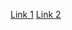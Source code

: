 [Link 1](https://Quettoipeux.github.io/rsschool-cv/cv) [Link 2](https://Quettoipeux.github.io/rsschool-cv/)
